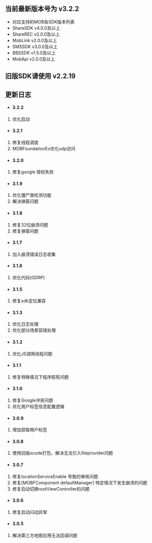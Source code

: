 ## 当前最新版本号为 v3.2.2
* 对应支持的MOB各SDK版本列表
* ShareSDK  v4.0.0及以上
* ShareREC  v2.0.0及以上
* MobLink   v2.0.0及以上
* SMSSDK    v3.0.0及以上
* BBSSDK    v1.5.0及以上
* MobApi    v2.0.0及以上

## 旧版SDK请使用 v2.2.19

## 更新日志

- #### 3.2.2
1. 优化启动

- #### 3.2.1
1. 修复线程调度
2. MOBFoundationEx优化udp访问

- #### 3.2.0
1. 修复google 授权失败

- #### 3.1.9
1. 优化僵尸类检测功能
2. 解决弹窗问题

- #### 3.1.8
1. 修复32位崩溃问题
2. 修复弹窗问题

- #### 3.1.7
1. 加入崩溃错误日志收集

- #### 3.1.6
1. 优化代码(GDRP)

- #### 3.1.5
1. 修复sdk定位兼容

- #### 3.1.3
1. 优化日志处理
2. 优化部分场景容错处理

- #### 3.1.2
1. 优化JS调用线程问题

- #### 3.1.1
1. 修复特殊情况下程序假死问题

- #### 3.1.0
1. 修复Google冲突问题
2. 优化用户标签信息配置逻辑

- #### 3.0.9
1. 增加获取用户标签

- #### 3.0.8
1. 使用旧版xcode打包，解决无法引入fileprovider问题

- #### 3.0.7
1.  修复locationServiceEnable 导致的审核问题
2. 修复[MOBFComponent defaultManager] 特定情况下发生崩溃的问题
3. 修复启动切换rootViewController的问题


- #### 3.0.6

1. 修复启动闪动异常

- #### 3.0.5

1. 解决第三方地图应用无法回调问题


